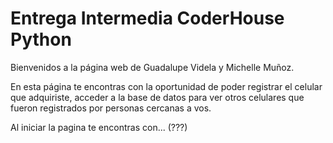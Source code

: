 # Entrega Intermedia CoderHouse Python

Bienvenidos a la página web de Guadalupe Videla y Michelle Muñoz.

En esta página te encontras con la oportunidad de poder registrar el celular que adquiriste, acceder a la base de datos para ver otros celulares que fueron registrados por personas cercanas a vos. 

Al iniciar la pagina te encontras con... (???)
